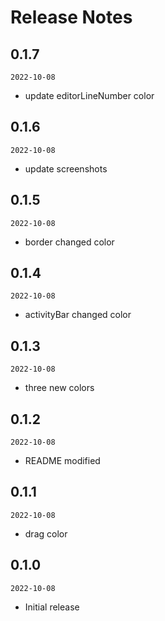 # Release Notes

## 0.1.7

`2022-10-08`

- update editorLineNumber color

## 0.1.6

`2022-10-08`

- update screenshots

## 0.1.5

`2022-10-08`

- border changed color

## 0.1.4

`2022-10-08`

- activityBar changed color

## 0.1.3

`2022-10-08`

- three new colors

## 0.1.2

`2022-10-08`

- README modified

## 0.1.1

`2022-10-08`

- drag color

## 0.1.0

`2022-10-08`

- Initial release
